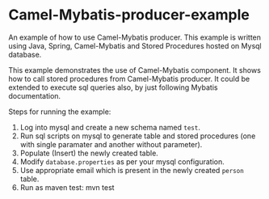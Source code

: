 Camel-Mybatis-producer-example
==============================

An example of how to use Camel-Mybatis producer. This example is written using Java, Spring, Camel-Mybatis and Stored Procedures hosted on Mysql 
database.

This example demonstrates the use of Camel-Mybatis component. It shows how to call stored procedures from Camel-Mybatis producer. 
It could be extended to execute sql queries also, by just following Mybatis documentation.

Steps for running the example:
1. Log into mysql and create a new schema named `test`.
2. Run sql scripts on mysql to generate table and stored procedures (one with single paramater and another without parameter).
3. Populate (Insert) the newly created table.
4. Modify `database.properties` as per your mysql configuration.
5. Use appropriate email which is present in the newly created `person` table.
6. Run as maven test: mvn test
